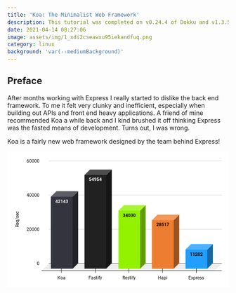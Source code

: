 ```yaml
---
title: 'Koa: The Minimalist Web Framework'
description: This tutorial was completed on v0.24.4 of Dokku and v1.3.5 of dokku-posteio. Please ensure port 25 is not being used by any other instances.
date: 2021-04-14 08:27:06
image: assets/img/1_xdi2cseawxu95iekandfuq.png
category: linux
background: 'var(--mediumBackground)'
---
```


## Preface
After months working with Express I really started to dislike the back end framework. To me it felt very clunky and inefficient, especially when building out APIs and front end heavy applications. A friend of mine recommended Koa a while back and I kind brushed it off thinking Express was the fasted means of development. Turns out, I was wrong. 

Koa is a fairly new web framework designed by the team behind Express!

![web framework req/sec comparison chart](./img/web-frameworks-req-sec-chart.png)